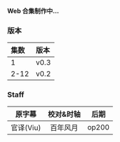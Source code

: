 **Web 合集制作中…**

### 版本
| 集数 | 版本 |
| :- | :- |
| 1 　 | v0.3 |
| 2-12 | v0.2 |

### Staff
| 原字幕 | 校对&时轴 | 后期 |
| :-: | :-: | :-: |
| 官译(Viu) | 百年风月 | op200 |
